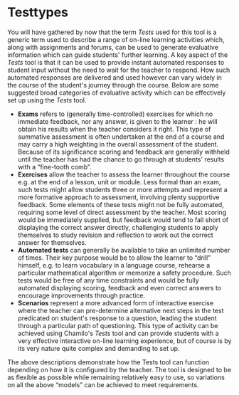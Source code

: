 # Testtypes

You will have gathered by now that the term _Tests_ used for this tool is a generic term used to describe a range of on-line learning activities which, along with assignments and forums, can be used to generate evaluative information which can guide students' further learning. A key aspect of the _Tests_ tool is that it can be used to provide instant automated responses to student input without the need to wait for the teacher to respond. How such automated responses are delivered and used however can vary widely in the course of the student's journey through the course. Below are some suggested broad categories of evaluative activity which can be effectively set up using the _Tests_ tool.

* **Exams** refers to \(generally time-controlled\) exercises for which no immediate feedback, nor any answer, is given to the learner : he will obtain his results when the teacher considers it right. This type of summative assessment is often undertaken at the end of a course and may carry a high weighting in the overall assessment of the student. Because of its significance scoring and feedback are generally withheld until the teacher has had the chance to go through at students' results with a “fine-tooth comb”.
* **Exercises** allow the teacher to assess the learner throughout the course e.g. at the end of a lesson, unit or module. Less formal than an exam, such tests might allow students three or more attempts and represent a more formative approach to assessment, involving plenty supportive feedback. Some elements of these tests might not be fully automated, requiring some level of direct assessment by the teacher. Most scoring would be immediately supplied, but feedback would tend to fall short of displaying the correct answer directly, challenging students to apply themselves to study revision and reflection to work out the correct answer for themselves.
* **Automated tests** can generally be available to take an unlimited number of times. Their key purpose would be to allow the learner to “drill” himself, e.g. to learn vocabulary in a language course, rehearse a particular mathematical algorithm or memorize a safety procedure. Such tests would be free of any time constraints and would be fully automated displaying scoring, feedback and even correct answers to encourage improvements through practice.
* **Scenarios** represent a more advanced form of interactive exercise where the teacher can pre-determine alternative next steps in the test predicated on student's response to a question, leading the student through a particular path of questioning. This type of activity can be achieved using Chamilo's _Tests_ tool and can provide students with a very effective interactive on-line learning experience, but of course is by its very nature quite complex and demanding to set up.

The above descriptions demonstrate how the Tests tool can function depending on how it is configured by the teacher. The tool is designed to be as flexible as possible while remaining relatively easy to use, so variations on all the above “models” can be achieved to meet requirements.

